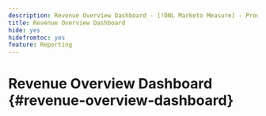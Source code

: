```yaml
---
description: Revenue Overview Dashboard - [!DNL Marketo Measure] - Product
title: Revenue Overview Dashboard
hide: yes
hidefromtoc: yes
feature: Reporting
---
```

# Revenue Overview Dashboard {#revenue-overview-dashboard}
